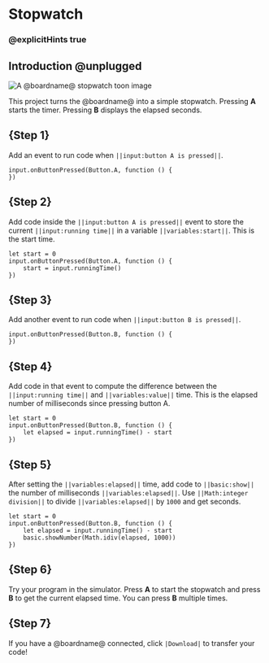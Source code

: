 # Stopwatch

### @explicitHints true

## Introduction @unplugged

![A @boardname@ stopwatch toon image](/static/mb/projects/stopwatch.png)

This project turns the @boardname@ into a simple stopwatch. Pressing **A** starts the timer. Pressing **B** displays the elapsed seconds.

## {Step 1}

Add an event to run code when ``||input:button A is pressed||``.

```spy
input.onButtonPressed(Button.A, function () {
})
```

## {Step 2}

Add code inside the ``||input:button A is pressed||`` event to store the current
``||input:running time||`` in a variable ``||variables:start||``. This is the start time.

```spy
let start = 0
input.onButtonPressed(Button.A, function () {
    start = input.runningTime()
})
```

## {Step 3}

Add another event to run code when ``||input:button B is pressed||``.

```spy
input.onButtonPressed(Button.B, function () {
})
```

## {Step 4}

Add code in that event to compute the difference between the ``||input:running time||`` 
and ``||variables:value||`` time. This is the elapsed number of milliseconds since
pressing button A.

```spy
let start = 0
input.onButtonPressed(Button.B, function () {
    let elapsed = input.runningTime() - start
})
```

## {Step 5}

After setting the ``||variables:elapsed||`` time, add code to ``||basic:show||`` the
number of milliseconds ``||variables:elapsed||``. Use ``||Math:integer division||`` to
divide ``||variables:elapsed||`` by ``1000`` and get seconds.

```spy
let start = 0
input.onButtonPressed(Button.B, function () {
    let elapsed = input.runningTime() - start
    basic.showNumber(Math.idiv(elapsed, 1000))
})
```

## {Step 6}

Try your program in the simulator. Press **A** to start the stopwatch and press **B** to get the
current elapsed time. You can press **B** multiple times.

## {Step 7}

If you have a @boardname@ connected, click ``|Download|`` to transfer your code!
